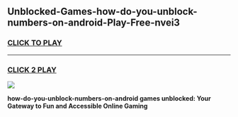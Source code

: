 
## Unblocked-Games-how-do-you-unblock-numbers-on-android-Play-Free-nvei3
<h3>
<a href="https://premium76.site?title=how-do-you-unblock-numbers-on-android&ref=23A">CLICK TO PLAY</a></h3>
<hr>

<h3>
<a href="https://premium76.site?title=how-do-you-unblock-numbers-on-android&ref=23A">CLICK 2 PLAY</a>
  
</h3>

<a href="https://premium76.site?title=how-do-you-unblock-numbers-on-android&ref=23A"><img src="https://clearcache.store/games.png"></a>


**how-do-you-unblock-numbers-on-android games unblocked: Your Gateway to Fun and Accessible Online Gaming**
